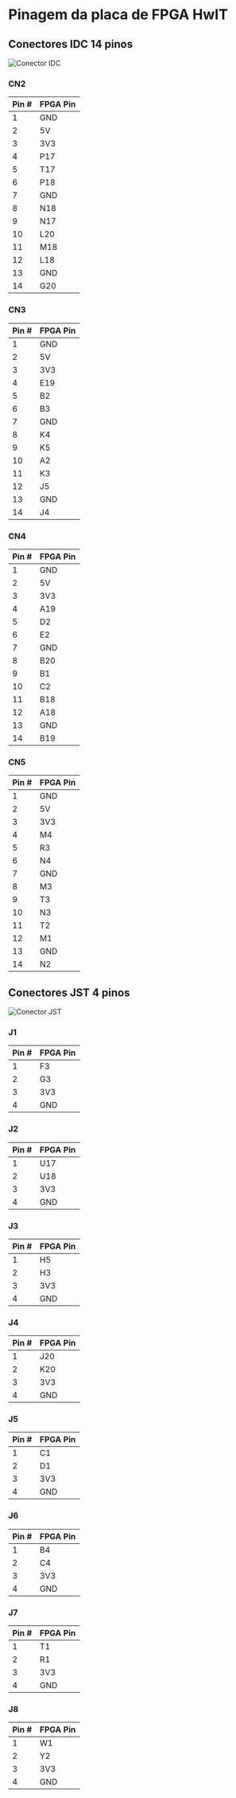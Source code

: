 # Pinagem da placa de FPGA HwIT

## Conectores IDC 14 pinos

![Conector IDC](images/idc_conn.png)

### CN2

| Pin # | FPGA Pin |
|-------|----------|
|     1 | GND      |
|     2 | 5V       |
|     3 | 3V3      |
|     4 | P17      |
|     5 | T17      |
|     6 | P18      |
|     7 | GND      |
|     8 | N18      |
|     9 | N17      |
|    10 | L20      |
|    11 | M18      |
|    12 | L18      |
|    13 | GND      |
|    14 | G20      |

### CN3

| Pin # | FPGA Pin |
|-------|----------|
|     1 | GND      |
|     2 | 5V       |
|     3 | 3V3      |
|     4 | E19      |
|     5 | B2       |
|     6 | B3       |
|     7 | GND      |
|     8 | K4       |
|     9 | K5       |
|    10 | A2       |
|    11 | K3       |
|    12 | J5       |
|    13 | GND      |
|    14 | J4       |

### CN4

| Pin # | FPGA Pin |
|-------|----------|
|     1 | GND      |
|     2 | 5V       |
|     3 | 3V3      |
|     4 | A19      |
|     5 | D2       |
|     6 | E2       |
|     7 | GND      |
|     8 | B20      |
|     9 | B1       |
|    10 | C2       |
|    11 | B18      |
|    12 | A18      |
|    13 | GND      |
|    14 | B19      |

### CN5

| Pin # | FPGA Pin |
|-------|----------|
|     1 | GND      |
|     2 | 5V       |
|     3 | 3V3      |
|     4 | M4       |
|     5 | R3       |
|     6 | N4       |
|     7 | GND      |
|     8 | M3       |
|     9 | T3       |
|    10 | N3       |
|    11 | T2       |
|    12 | M1       |
|    13 | GND      |
|    14 | N2       |

## Conectores JST 4 pinos

![Conector JST](images/jst_conn.png)

### J1

| Pin # | FPGA Pin |
|-------|----------|
|     1 | F3       |
|     2 | G3       |
|     3 | 3V3      |
|     4 | GND      |

### J2

| Pin # | FPGA Pin |
|-------|----------|
|     1 | U17      |
|     2 | U18      |
|     3 | 3V3      |
|     4 | GND      |

### J3

| Pin # | FPGA Pin |
|-------|----------|
|     1 | H5       |
|     2 | H3       |
|     3 | 3V3      |
|     4 | GND      |

### J4

| Pin # | FPGA Pin |
|-------|----------|
|     1 | J20      |
|     2 | K20      |
|     3 | 3V3      |
|     4 | GND      |

### J5

| Pin # | FPGA Pin |
|-------|----------|
|     1 | C1       |
|     2 | D1       |
|     3 | 3V3      |
|     4 | GND      |

### J6

| Pin # | FPGA Pin |
|-------|----------|
|     1 | B4       |
|     2 | C4       |
|     3 | 3V3      |
|     4 | GND      |

### J7

| Pin # | FPGA Pin |
|-------|----------|
|     1 | T1       |
|     2 | R1       |
|     3 | 3V3      |
|     4 | GND      |

### J8

| Pin # | FPGA Pin |
|-------|----------|
|     1 | W1       |
|     2 | Y2       |
|     3 | 3V3      |
|     4 | GND      |
